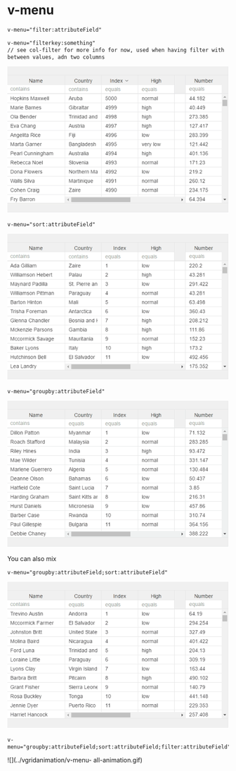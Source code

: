 # v-menu

```
v-menu="filter:attributeField"
```

```
v-menu="filterkey:something" 
// see col-filter for more info for now, used when having filter with between values, adn two columns
```

![](../vgridanimation/v-filter-animation.gif)



```
v-menu="sort:attributeField"
```

![](../vgridanimation/v-menu-sort-animation.gif)

```
v-menu="groupby:attributeField"
```

![](../vgridanimation/v-menu-group-animation.gif)

You can also mix

```
v-menu="groupby:attributeField;sort:attributeField"
```

![](../vgridanimation/v-menu-sort-and-group-animation.gif)

```
v-menu="groupby:attributeField;sort:attributeField;filter:attributeField"
```

![](../vgridanimation/v-menu- all-animation.gif)

